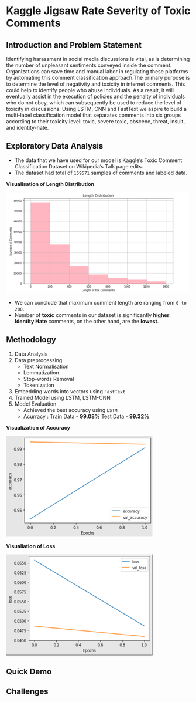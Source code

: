 # Kaggle Jigsaw Rate Severity of Toxic Comments

## Introduction and Problem Statement
Identifying harassment in social media discussions is vital, as is determining the number of unpleasant sentiments conveyed inside the comment. Organizations can save time and manual labor in regulating these platforms by automating this comment classification approach.The primary purpose is to determine the level of negativity and toxicity in internet comments. This could help to identify people who abuse individuals. As a result, it will eventually assist in the execution of policies and the penalty of individuals who do not obey, which can subsequently be used to reduce the level of toxicity in discussions. Using LSTM, CNN and FastText we aspire to build a multi-label classification model that separates comments into six groups according to their toxicity level: toxic, severe toxic, obscene, threat, insult, and identity-hate.
 
 ## Exploratory Data Analysis
  - The data that we have used for our model is Kaggle’s Toxic Comment Classification Dataset on Wikipedia’s Talk page edits.
  - The dataset had total of `159571` samples of comments and labeled data.

  **Visualisation of Length Distribution**
  
  <img src="images/histogram.png" width="500" height="275">
  
  
  
 - We can conclude that maximum comment length are ranging from `0 to 200`. 
 - Number of **toxic** comments in our dataset is significantly **higher**. **Identity Hate** comments, on the other hand, are the **lowest**.
 
 
  ## Methodology
  
  1. Data Analysis
  2. Data preprocessing
     - Text Normalisation
     - Lemmatization
     - Stop-words Removal
     - Tokenization
  3. Embedding words into vectors using `FastText`
  4. Trained Model using LSTM, LSTM-CNN
  5. Model Evaluation 
     - Achieved the best accuracy using `LSTM`
     - Acurracy : Train Data - **99.08%** Test Data - **99.32%**
  
  **Visualization of Accuracy**
  
  <img src="images/LSTM-FastText-AccuracyGraph.png" width="400" height="275">
  
  **Visualiation of Loss**
  
  <img src="images/LSTM-FastText-LossGraph.png" width="400" height="275">

## Quick Demo

## Challenges
  
